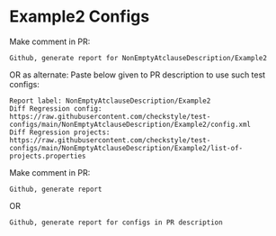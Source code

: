 # Example2 Configs
Make comment in PR:
```
Github, generate report for NonEmptyAtclauseDescription/Example2
```
OR as alternate:
Paste below given to PR description to use such test configs:
```
Report label: NonEmptyAtclauseDescription/Example2
Diff Regression config: https://raw.githubusercontent.com/checkstyle/test-configs/main/NonEmptyAtclauseDescription/Example2/config.xml
Diff Regression projects: https://raw.githubusercontent.com/checkstyle/test-configs/main/NonEmptyAtclauseDescription/Example2/list-of-projects.properties
```
Make comment in PR:
```
Github, generate report
```
OR
```
Github, generate report for configs in PR description
```

